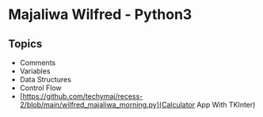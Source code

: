 # Majaliwa Wilfred - Python3
## Topics
- Comments
- Variables
- Data Structures
- Control Flow
- [https://github.com/techymaj/recess-2/blob/main/wilfred_majaliwa_morning.py](Calculator App With TKInter)